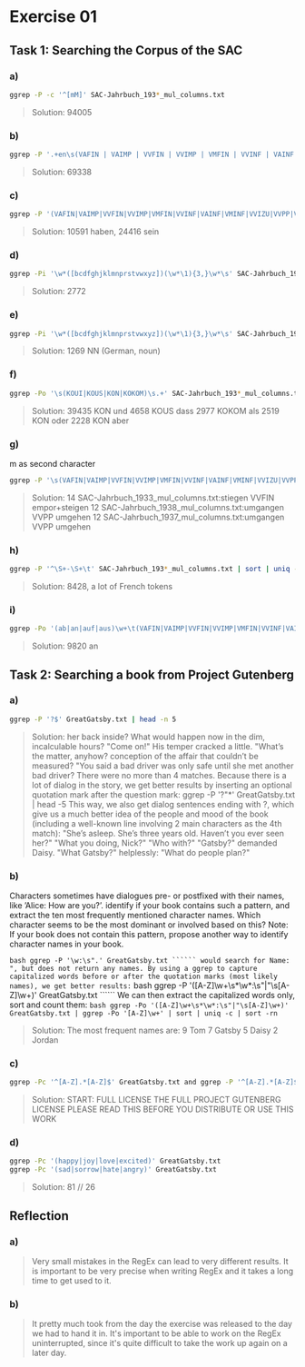 # Exercise 01

## Task 1: Searching the Corpus of the SAC

### a)

``` bash
ggrep -P -c '^[mM]' SAC-Jahrbuch_193*_mul_columns.txt
```

>Solution: 94005

### b)

``` bash
ggrep -P '.+en\s(VAFIN | VAIMP | VVFIN | VVIMP | VMFIN | VVINF | VAINF | VMINF | VVIZU | VVPP | VMPP | VAPP)' SAC-Jahrbuch_193*_mul_columns.txt | wc -l
```

>Solution: 69338

### c)

``` bash
ggrep -P '(VAFIN|VAIMP|VVFIN|VVIMP|VMFIN|VVINF|VAINF|VMINF|VVIZU|VVPP|VMPP|VAPP)\s(haben|sein)' SAC-Jahrbuch_193*_mul_columns.txt | ggrep -Po '(haben|sein)' | sort | uniq -c
```

>Solution: 10591 haben, 24416 sein

### d)

``` bash
ggrep -Pi '\w*([bcdfghjklmnprstvwxyz])(\w*\1){3,}\w*\s' SAC-Jahrbuch_193*_mul_columns.txt | sort | uniq -c | wc -l
```

>Solution: 2772

### e)

``` bash
ggrep -Pi '\w*([bcdfghjklmnprstvwxyz])(\w*\1){3,}\w*\s' SAC-Jahrbuch_193*_mul_columns.txt | sort | uniq | ggrep -Po '\s[A-Z]*\s' | sort | uniq -c | sort -rn
```

>Solution: 1269 NN (German, noun)

### f)

``` bash
ggrep -Po '\s(KOUI|KOUS|KON|KOKOM)\s.+' SAC-Jahrbuch_193*_mul_columns.txt | ggrep -Po '\s.+' | sort | uniq -c | sort -rn | head -5
```

>Solution:
39435        KON     und
4658         KOUS    dass
2977         KOKOM   als
2519         KON     oder
2228         KON     aber

### g)

m as second character
``` bash
ggrep -P '\s(VAFIN|VAIMP|VVFIN|VVIMP|VMFIN|VVINF|VAINF|VMINF|VVIZU|VVPP|VMPP|VAPP)\s\wm\w+' SAC-Jahrbuch_193*_mul_columns.txt | sort | uniq -c | sort -rn | head -3
```

>Solution: 14 SAC-Jahrbuch_1933_mul_columns.txt:stiegen       VVFIN   empor+steigen
     12 SAC-Jahrbuch_1938_mul_columns.txt:umgangen      VVPP    umgehen
     12 SAC-Jahrbuch_1937_mul_columns.txt:umgangen      VVPP    umgehen

### h)

``` bash
ggrep -P '^\S+-\S+\t' SAC-Jahrbuch_193*_mul_columns.txt | sort | uniq -c | wc -l
```

>Solution: 8428, a lot of French tokens

### i)

``` bash
ggrep -Po '(ab|an|auf|aus)\w+\t(VAFIN|VAIMP|VVFIN|VVIMP|VMFIN|VVINF|VAINF|VMINF|VVIZU|VVPP|VMPP|VAPP)' SAC-Jahrbuch_193*_mul_columns.txt | ggrep -Po '(ab|an|auf|aus)' | sort | uniq -c | sort -rn | head -1
```

>Solution: 9820 an

## Task 2: Searching a book from Project Gutenberg

### a)

``` bash
ggrep -P '?$' GreatGatsby.txt | head -n 5
```

>Solution: her back inside? What would happen now in the dim, incalculable hours?
"Come on!" His temper cracked a little. "What’s the matter, anyhow?
conception of the affair that couldn’t be measured?
"You said a bad driver was only safe until she met another bad driver?
There were no more than 4 matches. Because there is a lot of dialog in the story, we get better results by inserting an optional quotation mark after the question mark: ggrep -P '\?"*' GreatGatsby.txt | head -5
This way, we also get dialog sentences ending with ?, which give us a much better idea of the people and mood of the book (including a well-known line involving 2 main characters as the 4th match):
"She’s asleep. She’s three years old. Haven’t you ever seen her?"
"What you doing, Nick?"
"Who with?"
"Gatsby?" demanded Daisy. "What Gatsby?"
helplessly: "What do people plan?"

### b)

Characters sometimes have dialogues pre- or postfixed with their names, like ’Alice: How are you?’. identify if your book contains such a pattern, and extract the ten most frequently mentioned character names. Which character seems to be the most dominant or involved based on this?
Note: If your book does not contain this pattern, propose another way to identify character names in your book.

``` bash ggrep -P '\w:\s".' GreatGatsby.txt `````` would search for Name: ", but does not return any names.
By using a ggrep to capture capitalized words before or after the quotation marks (most likely names), we get better results: ``` bash ggrep -P '([A-Z]\w+\s*\w*:\s"|"\s[A-Z]\w+)' GreatGatsby.txt ``````
We can then extract the capitalized words only, sort and count them: ```bash ggrep -Po '([A-Z]\w+\s*\w*:\s"|"\s[A-Z]\w+)' GreatGatsby.txt | ggrep -Po '[A-Z]\w+' | sort | uniq -c | sort -rn ```

>Solution: The most frequent names are:
      9 Tom
      7 Gatsby
      5 Daisy
      2 Jordan

### c)

``` bash
ggrep -Pc '^[A-Z].*[A-Z]$' GreatGatsby.txt and ggrep -P '^[A-Z].*[A-Z]$' GreatGatsby.txt | head -3
```

>Solution: START: FULL LICENSE
	THE FULL PROJECT GUTENBERG LICENSE
	PLEASE READ THIS BEFORE YOU DISTRIBUTE OR USE THIS WORK

### d)

``` bash
ggrep -Pc '(happy|joy|love|excited)' GreatGatsby.txt 
ggrep -Pc '(sad|sorrow|hate|angry)' GreatGatsby.txt 
```

>Solution: 81 // 26

## Reflection

### a)

>Very small mistakes in the RegEx can lead to very different results. It is important to be very precise when writing RegEx and it takes a long time to get used to it.

### b)

> It pretty much took from the day the exercise was released to the day we had to hand it in. It's important to be able to work on the RegEx uninterrupted, since it's quite difficult to take the work up again on a later day.